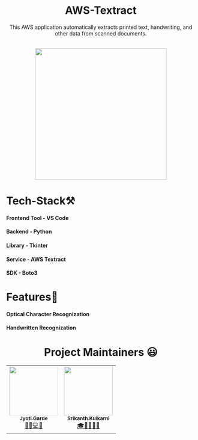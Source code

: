 <div align="center">
<h1> AWS-Textract </h1>
<p>This AWS application automatically extracts printed text, handwriting, and other data from scanned documents.</p>
 <br>
 <img src="https://user-images.githubusercontent.com/67336818/167920153-5ae341f0-4436-4e78-bec4-4d831415f658.png" width:"100%" height="350px"></div>

# Tech-Stack⚒
#### Frontend Tool - VS Code
#### Backend - Python
#### Library - Tkinter
#### Service - AWS Textract
#### SDK - Boto3
# Features🚀
#### Optical Character Recognization
#### Handwritten Recognization

<h1 align="center"> Project Maintainers 😃 </h1>
<p align="center">
<table align="center">
  <tbody><tr>
    <td align="center"><a href="https://github.com/JyotiGarde-27"><img alt="" src="https://avatars.githubusercontent.com/JyotiGarde-27" width="130px;"><br><sub><b> Jyoti Garde </b></sub></a><br><a href="https://github.com/JyotiGarde/AWS-Textract/commits?author=JyotiGarde-27" title="Jyoti Garde">🧠🚀💻🔥</a></td></a></td>
    <td align="center"><a href="https://github.com/srikanthkulkarni"><img alt="" src="https://avatars.githubusercontent.com/srikanthkulkarni" width="130px;"><br><sub><b> Srikanth Kulkarni </b></sub></a><br><a href="https://github.com/srikanthkulkarni/AWS-Textract/commits?author=srikanthkulkarni" title="Srikanth Kulkarni">🎓👨‍💻🧠🚀 </a></td></a></td>
  </tr>
</tbody>
</table>
</p>
